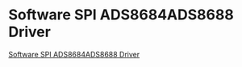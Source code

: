 # Software SPI ADS8684ADS8688 Driver
[Software SPI ADS8684ADS8688 Driver](https://aiwithcloud.com/2022/09/16/software_spi_ads8684ads8688_driver/)